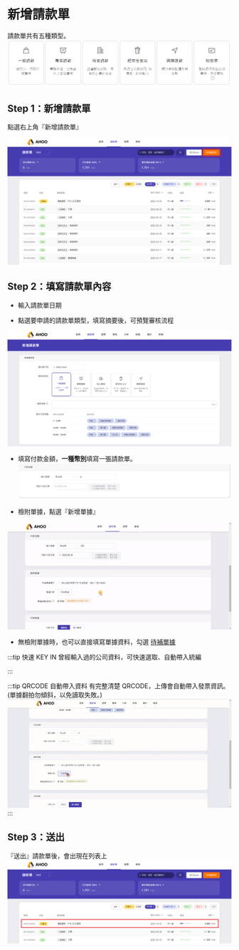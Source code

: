 # 新增請款單

請款單共有五種類型。  
![請款單類型](./type.png)

## **Step 1：新增請款單**

點選右上角『新增請款單』

![新增請款單](./new.png)

## **Step 2：填寫請款單內容**

- 輸入請款單日期

- 點選要申請的請款單類型，填寫摘要後，可預覽審核流程

![填寫請款單內容](./normal.png)

- 填寫付款金額，**一種幣別**填寫一張請款單。  
  ![填寫請款單金額](./money.png)

- 檢附單據，點選『新增單據』

![新增單據](./receipt.gif)

- 無檢附單據時，也可以直接填寫單據資料，勾選 [待補單據](/employee/payment/receipt)

:::tip 快速 KEY IN
曾經輸入過的公司資料，可快速選取、自動帶入統編

:::

:::tip QRCODE 自動帶入資料
有完整清楚 QRCODE，上傳會自動帶入發票資訊。(單據翻拍勿傾斜，以免讀取失敗。)
![QRcode](./qrcode.gif)
:::

## **Step 3：送出**

『送出』請款單後，會出現在列表上  
![待審核 / 待付款](./end.png)

